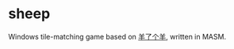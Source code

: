 # sheep

Windows tile-matching game based on [羊了个羊](https://zh.wikipedia.org/zh-cn/%E7%BE%8A%E4%BA%86%E4%B8%AA%E7%BE%8A), written in MASM.
